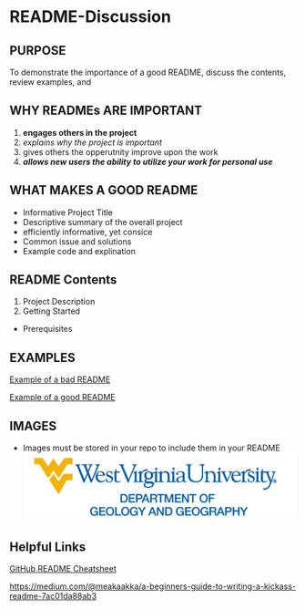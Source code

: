 # README-Discussion

## PURPOSE
To demonstrate the importance of a good README, discuss the contents, review examples, and 

## WHY READMEs ARE IMPORTANT
1. **engages others in the project**
2. *explains why the project is important*
3. gives others the opperutnity improve upon the work
4. **_allows new users the ability to utilize your work for personal use_**

## WHAT MAKES A GOOD README
- Informative Project Title
- Descriptive summary of the overall project
- efficiently informative, yet consice
- Common issue and solutions
- Example code and explination

## README Contents
1. Project Description
2. Getting Started 
- Prerequisites


## EXAMPLES
[Example of a bad README](https://github.com/sinwar/flaskr)

[Example of a good README](https://github.com/sindresorhus/pageres)

## IMAGES
- Images must be stored in your repo to include them in your README
![alt text](https://github.com/caseybn/README-Discussion/blob/master/G%26G.jpg)



## Helpful Links
[GitHub README Cheatsheet](https://github.com/adam-p/markdown-here/wiki/Markdown-Cheatsheet)

https://medium.com/@meakaakka/a-beginners-guide-to-writing-a-kickass-readme-7ac01da88ab3

